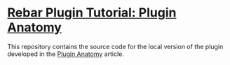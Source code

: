 # [Rebar Plugin Tutorial: Plugin Anatomy](http://hyperthunk.github.com/rebar-plugin-tutorial/blog/2011/12/31/plugin-anatomy/)

This repository contains the source code for the local version of the plugin
developed in the [Plugin Anatomy](http://hyperthunk.github.com/rebar-plugin-tutorial/blog/2011/12/31/plugin-anatomy/) article.
